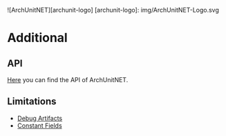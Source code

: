 ![ArchUnitNET][archunit-logo]
[archunit-logo]: img/ArchUnitNET-Logo.svg

# Additional

## API

[Here](https://tng.github.io/ArchUnitNET/annotated.html) you can find the API of ArchUnitNET.

## Limitations

* [Debug Artifacts](limitations/debug_artifacts.md)
* [Constant Fields](limitations/constant_fields.md)
